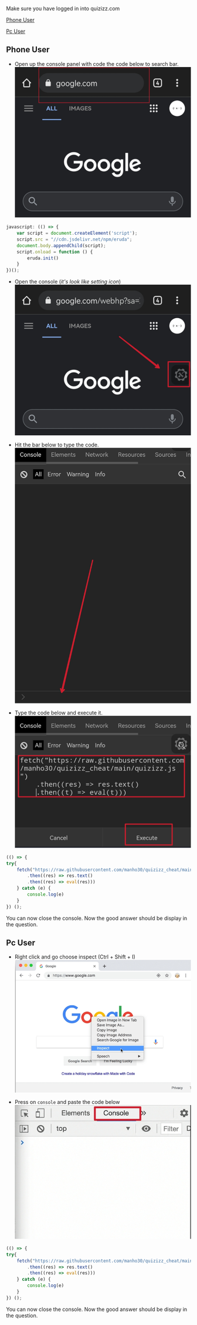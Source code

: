 Make sure you have logged in into quizizz.com

[Phone User](#phone-user)

[Pc User](#pc-user)


## Phone User
- Open up the console panel with code the code below to search bar.
![img](https://raw.githubusercontent.com/manho30/quizizz_cheat/main/assets/figure1.jpg)
``` javascript
javascript: (() => {
    var script = document.createElement('script');
    script.src = "//cdn.jsdelivr.net/npm/eruda";
    document.body.appendChild(script);
    script.onload = function () {
        eruda.init()
    }
})();
```

- Open the console (_it's look like setting icon_) 
![img](https://raw.githubusercontent.com/manho30/quizizz_cheat/main/assets/figure2.jpg)

- Hit the bar below to type the code. 
![img](https://raw.githubusercontent.com/manho30/quizizz_cheat/main/assets/figure3.jpg)

- Type the code below and execute it. 
![img](https://raw.githubusercontent.com/manho30/quizizz_cheat/main/assets/figure4.jpg)
```javascript
(() => { 
try{
    fetch("https://raw.githubusercontent.com/manho30/quizizz_cheat/main/quizizz.js")
        .then((res) => res.text()
        .then((res) => eval(res)))
    } catch (e) {
        console.log(e)
    } 
}) ();
```

You can now close the console. Now the good answer should be display in the question.


## Pc User

- Right click and go choose inspect (Ctrl + Shift + I)
![img](https://raw.githubusercontent.com/manho30/quizizz_cheat/main/assets/figure5.jpg)

- Press on `console` and paste the code below
![img](https://raw.githubusercontent.com/manho30/quizizz_cheat/main/assets/figure6.jpg)

``` javascript
(() => { 
try{
    fetch("https://raw.githubusercontent.com/manho30/quizizz_cheat/main/quizizz.js")
        .then((res) => res.text()
        .then((res) => eval(res)))
    } catch (e) {
        console.log(e)
    } 
}) ();
```

You can now close the console. Now the good answer should be display in the question. 
